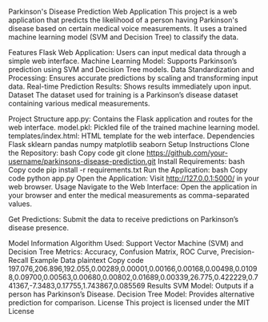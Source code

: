 Parkinson's Disease Prediction Web Application
This project is a web application that predicts the likelihood of a person having Parkinson's disease based on certain medical voice measurements. It uses a trained machine learning model (SVM and Decision Tree) to classify the data.

Features
Flask Web Application: Users can input medical data through a simple web interface.
Machine Learning Model: Supports Parkinson’s prediction using SVM and Decision Tree models.
Data Standardization and Processing: Ensures accurate predictions by scaling and transforming input data.
Real-time Prediction Results: Shows results immediately upon input.
Dataset
The dataset used for training is a Parkinson’s disease dataset containing various medical measurements.

Project Structure
app.py: Contains the Flask application and routes for the web interface.
model.pkl: Pickled file of the trained machine learning model.
templates/index.html: HTML template for the web interface.
Dependencies
Flask
sklearn
pandas
numpy
matplotlib
seaborn
Setup Instructions
Clone the Repository:
bash
Copy code
git clone https://github.com/your-username/parkinsons-disease-prediction.git
Install Requirements:
bash
Copy code
pip install -r requirements.txt
Run the Application:
bash
Copy code
python app.py
Open the Application: Visit http://127.0.0.1:5000/ in your web browser.
Usage
Navigate to the Web Interface: Open the application in your browser and enter the medical measurements as comma-separated values.

Get Predictions: Submit the data to receive predictions on Parkinson’s disease presence.

Model Information
Algorithm Used: Support Vector Machine (SVM) and Decision Tree
Metrics: Accuracy, Confusion Matrix, ROC Curve, Precision-Recall
Example Data
plaintext
Copy code
197.076,206.896,192.055,0.00289,0.00001,0.00166,0.00168,0.00498,0.01098,0.09700,0.00563,0.00680,0.00802,0.01689,0.00339,26.775,0.422229,0.741367,-7.3483,0.17755,1.743867,0.085569
Results
SVM Model: Outputs if a person has Parkinson’s Disease.
Decision Tree Model: Provides alternative prediction for comparison.
License
This project is licensed under the MIT License
